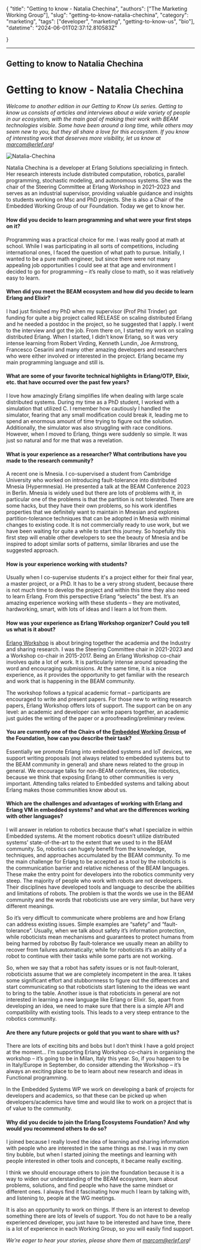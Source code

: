 {
    "title": "Getting to know - Natalia Chechina",
    "authors": ["The Marketing Working Group"],
    "slug": "getting-to-know-natalia-chechina",
    "category": "marketing",
    "tags": ["developer", "marketing", "getting-to-know-us", "bio"],
    "datetime": "2024-06-01T02:37:12.810583Z"

}

---
Getting to know to Natalia Chechina
---

#  Getting to know - Natalia Chechina

*Welcome to another edition in our Getting to Know Us series. Getting to know us consists of articles and interviews about a wide variety of people in our ecosystem, with the main goal of making their work with BEAM technologies visible. Some have been around a long time, while others may seem new to you, but they all share a love for this ecosystem. If you know of interesting work that deserves more visibility, let us know at marcom@erlef.org!*

<img src="/images/getting-to-know/natalia-chechina.png" class="img-fluid" alt="Natalia-Chechina"/>

Natalia Chechina is a developer at Erlang Solutions specializing in fintech.  Her research interests include distributed computation, robotics, parallel programming, stochastic modeling, and autonomous systems. She was the chair of the Steering Committee at Erlang Workshop in 2021–2023 and serves as an industrial supervisor, providing valuable guidance and insights to students working on Msc and PhD projects.  She is also a Chair of the Embedded Working Group of our Foundation. Today we get to know her.

#### How did you decide to learn programming and what were your first steps on it?

Programming was a practical choice for me. I was really good at math at school. While I was participating in all sorts of competitions, including international ones, I faced the question of what path to pursue. Initially, I wanted to be a pure math engineer, but since there were not many appealing job opportunities I could see at that age and environment I decided to go for programming – it’s really close to math, so it was relatively easy to learn.

#### When did you meet the BEAM ecosystem and how did you decide to learn Erlang and Elixir?

I had just finished my PhD when my supervisor (Prof Phil Trinder) got funding for quite a big project called RELEASE on scaling distributed Erlang and he needed a postdoc in the project, so he suggested that I apply. I went to the interview and got the job. From there on, I started my work on scaling distributed Erlang. When I started, I didn’t know Erlang, so it was very intense learning from Robert Virding, Kenneth Lundin, Joe Armstrong, Francesco Cesarini and many other amazing developers and researchers who were either involved or interested in the project. Erlang became my main programming language and still is.

#### What are some of your favorite technical highlights in Erlang/OTP, Elixir, etc. that have occurred over the past few years? 

I love how amazingly Erlang simplifies life when dealing with large scale distributed systems. During my time as a PhD student, I worked with a simulation that utilized C. I remember how cautiously I handled the simulator, fearing that any small modification could break it, leading me to spend an enormous amount of time trying to figure out the solution. Additionally, the simulator was also struggling with race conditions. However, when I moved to Erlang, things were suddenly so simple. It was just so natural and for me that was a revelation.

#### What is your experience as a researcher? What contributions have you made to the research community?

A recent one is Mnesia. I co-supervised a student from Cambridge University who worked on introducing fault-tolerance into distributed Mnesia (Hypermnesia). He presented a talk at the BEAM Conference 2023 in Berlin. Mnesia is widely used but there are lots of problems with it, in particular one of the problems is that the partition is not tolerated. There are some hacks, but they have their own problems, so his work identifies properties that we definitely want to maintain in Mnesian and explores partition-tolerance techniques that can be adopted in Mnesia with minimal changes to existing code. It is not commercially ready to use work, but we have been waiting for quite a while to start this journey. So hopefully this first step will enable other developers to see the beauty of Mnesia and be inspired to adopt similar sorts of patterns, similar libraries and use the suggested approach. 

#### How is your experience working with students? 

Usually when I co-supervise students it's a project either for their final year, a master project, or a PhD. It has to be a very strong student, because there is not much time to develop the project and within this time they also need to learn Erlang. From this perspective Erlang “selects” the best. It’s an amazing experience working with these students – they are motivated, hardworking, smart, with lots of ideas and I learn a lot from them.

#### How was your experience as Erlang Workshop organizer? Could you tell us what is it about? 

 [Erlang Workshop](https://icfp22.sigplan.org/series/erlang) is about bringing together the academia and the Industry and sharing research. I was the Steering Committee chair in 2021-2023 and a Workshop co-chair in 2015-2017. Being an Erlang Workshop co-chair involves quite a lot of work. It is particularly intense around spreading the word and encouraging submissions. At the same time, it is a nice experience, as it provides the opportunity to get familiar with the research and work that is happening in the BEAM community. 

The workshop follows a typical academic format – participants are encouraged to write and present papers. For those new to writing research papers, Erlang Workshop offers lots of support. The support can be on any level: an academic and developer can write papers together, an academic just guides the writing of the paper or a proofreading/preliminary review.

#### You are currently one of the Chairs of the [Embedded Working Group](https://erlef.org/wg/embedded) of the Foundation, how can you describe their task?

Essentially we promote Erlang into embedded systems and IoT devices, we support writing proposals (not always related to embedded systems but to the BEAM community in general) and share news related to the group in general. We encourage talks for non-BEAM conferences, like robotics, because we think that exposing Erlang to other communities is very important. Attending talks related to Embedded systems and talking about Erlang makes those communities know about us. 

#### Which are the challenges and advantages of working with Erlang and Erlang VM in embedded systems? and what are the differences working with other languages?

I will answer in relation to robotics because that's what I specialize in within Embedded systems. At the moment robotics doesn’t utilize distributed systems’ state-of-the-art to the extent that we used to in the BEAM community. So, robotics can hugely benefit from the knowledge, techniques, and approaches accumulated by the BEAM community. To me the main challenge for Erlang to be accepted as a tool by the roboticits is the communication barrier and relative nicheness of the BEAM languages. These make the entry point for developers into the robotics community very steep. The majority of people who work with robots are not developers. Their disciplines have developed tools and language to describe the abilities and limitations of robots. The problem is that the words we use in the BEAM community and the words that roboticists use are very similar, but have very different meanings. 

So it’s very difficult to communicate where problems are and how Erlang can address existing issues. Simple examples are “safety” and “fault-tolerance”. Usually, when we talk about safety it’s information protection, while roboticists mean mechanisms and guarantees to protect humans from being harmed by robotsю By fault-tolerance we usually mean an ability to recover from failures automatically; while for roboticists it’s an ability of a robot to continue with their tasks while some parts are not working. 

So, when we say that a robot has safety issues or is not fault-tolerant, roboticists assume that we are completely incompetent in the area. It takes some significant effort and stubbornness to figure out the differences and start communicating so that roboticists start listening to the ideas we want to bring to the table. Another issue is that roboticists in general are not interested in learning a new language like Erlang or Elixir. So, apart from developing an idea, we need to make sure that there is a simple API and compatibility with existing tools. This leads to a very steep entrance to the robotics community. 

#### Are there any future projects or gold that you want to share with us?

There are lots of exciting bits and bobs but I don’t think I have a gold project at the moment… I’m supporting Erlang Workshop co-chairs in organising the workshop – it’s going to be in Milan, Italy this year. So, if you happen to be in Italy/Europe in September, do consider attending the Workshop – it’s always an exciting place to be to learn about new research and ideas in Functional programming.

In the Embedded Systems WP we work on developing a bank of projects for developers and academics, so that these can be picked up when developers/academics have time and would like to work on a project that is of value to the community.

#### Why did you decide to join the Erlang Ecosystems Foundation? And why would you recommend others to do so?

I joined because I really loved the idea of learning and sharing information with people who are interested in the same things as me. I was in my own tiny bubble, but when I started joining the meetings and learning with people interested in other tools and concepts, it became really exciting. 

I think we should encourage others to join the foundation because it is a way to widen our understanding of the BEAM ecosystem, learn about problems, solutions, and find people who have the same mindset or different ones. I always find it fascinating how much I learn by talking with, and listening to, people at the WG meetings.

It is also an opportunity to work on things. If there is an interest to develop something there are lots of levels of support. You do not have to be a really experienced developer, you just have to be interested and have time, there is a lot of experience in each Working Group, so you will easily find support. 

*We’re eager to hear your stories, please share them at marcom@erlef.org!*





